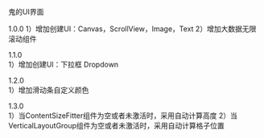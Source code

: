 鬼的UI界面

1.0.0
1）增加创建UI：Canvas，ScrollView，Image，Text
2）增加大数据无限滚动组件

1.1.0  
1）增加创建UI：下拉框 Dropdown

1.2.0  
1）增加滑动条自定义颜色

1.3.0  
1）当ContentSizeFitter组件为空或者未激活时，采用自动计算高度
2）当VerticalLayoutGroup组件为空或者未激活时，采用自动计算格子位置